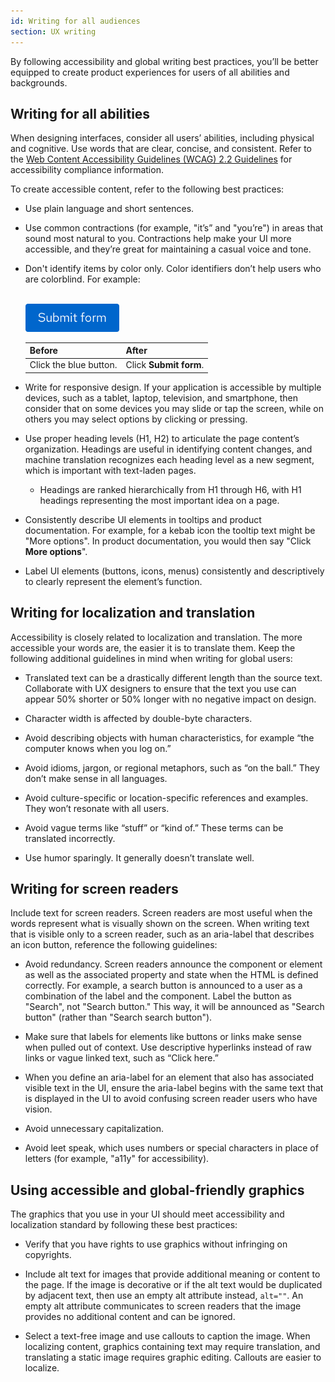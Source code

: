 ```yaml
---
id: Writing for all audiences
section: UX writing
--- 
```


By following accessibility and global writing best practices, you’ll be better equipped to create product experiences for users of all abilities and backgrounds. 

## Writing for all abilities 
When designing interfaces, consider all users’ abilities, including physical and cognitive. Use words that are clear, concise, and consistent. Refer to the [Web Content Accessibility Guidelines (WCAG) 2.2 Guidelines](https://www.w3.org/TR/WCAG22/) for accessibility compliance information. 

To create accessible content, refer to the following best practices: 

- Use plain language and short sentences. 

- Use common contractions (for example, "it’s” and "you’re") in areas that sound most natural to you. Contractions help make your UI more accessible, and they’re great for maintaining a casual voice and tone.

- Don't identify items by color only. Color identifiers don’t help users who are colorblind. For example:

    <br />
    <img src="./img/submit-form.png" alt="blue PatternFly primary button reading Submit form" width="150"/>
    <br />

    <div class="ws-content-table">

    | **Before** | **After** |
    |--------|-----------|
    | Click the blue button. | Click **Submit form**. | 

    </div> 

- Write for responsive design. If your application is accessible by multiple devices, such as a tablet, laptop, television, and smartphone, then consider that on some devices you may slide or tap the screen, while on others you may select options by clicking or pressing. 

- Use proper heading levels (H1, H2) to articulate the page content’s organization. Headings are useful in identifying content changes, and machine translation recognizes each heading level as a new segment, which is important with text-laden pages. 
    - Headings are ranked hierarchically from H1 through H6, with H1 headings representing the most important idea on a page. 

- Consistently describe UI elements in tooltips and product documentation. For example, for a kebab icon the tooltip text might be "More options". In product documentation, you would then say "Click **More options**". 

- Label UI elements (buttons, icons, menus) consistently and descriptively to clearly represent the element’s function.

## Writing for localization and translation

Accessibility is closely related to localization and translation. The more accessible your words are, the easier it is to translate them. Keep the following additional guidelines in mind when writing for global users: 

- Translated text can be a drastically different length than the source text. Collaborate with UX designers to ensure that the text you use can appear 50% shorter or 50% longer with no negative impact on design.

- Character width is affected by double-byte characters.

- Avoid describing objects with human characteristics, for example “the computer knows when you log on.”

- Avoid idioms, jargon, or regional metaphors, such as “on the ball.” They don’t make sense in all languages.

- Avoid culture-specific or location-specific references and examples. They won’t resonate with all users.

- Avoid vague terms like “stuff” or “kind of.” These terms can be translated incorrectly.

- Use humor sparingly. It generally doesn’t translate well.

## Writing for screen readers

Include text for screen readers. Screen readers are most useful when the words represent what is visually shown on the screen. When writing text that is visible only to a screen reader, such as an aria-label that describes an icon button, reference the following guidelines:  

- Avoid redundancy. Screen readers announce the component or element as well as the associated property and state when the HTML is defined correctly. For example, a search button is announced to a user as a combination of the label and the component. Label the button as "Search", not "Search button." This way, it will be announced as "Search button" (rather than "Search search button").

- Make sure that labels for elements like buttons or links make sense when pulled out of context. Use descriptive hyperlinks instead of raw links or vague linked text, such as “Click here.”  

- When you define an aria-label for an element that also has associated visible text in the UI, ensure the aria-label begins with the same text that is displayed in the UI to avoid confusing screen reader users who have vision. 

- Avoid unnecessary capitalization. 

- Avoid leet speak, which uses numbers or special characters in place of letters (for example, "a11y" for accessibility). 

## Using accessible and global-friendly graphics

The graphics that you use in your UI should meet accessibility and localization standard by following these best practices:

- Verify that you have rights to use graphics without infringing on copyrights.

- Include alt text for images that provide additional meaning or content to the page. If the image is decorative or if the alt text would be duplicated by adjacent text, then use an empty alt attribute instead, `alt=""`. An empty alt attribute communicates to screen readers that the image provides no additional content and can be ignored.

- Select a text-free image and use callouts to caption the image. When localizing content, graphics containing text may require translation, and translating a static image requires graphic editing. Callouts are easier to localize.




